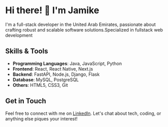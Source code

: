 # Hi there! 👋 I'm Jamike

I'm a full-stack developer in the United Arab Emirates, passionate about crafting robust and scalable software solutions.Specialized in fullstack web development
## Skills & Tools

- **Programming Languages**: Java, JavaScript, Python
- **Frontend**: React, React Native, Next.js
- **Backend**: FastAPI, Node.js, Django, Flask
- **Database**: MySQL, PostgreSQL
- **Others**: HTML5, CSS3, Git

## Get in Touch

Feel free to connect with me on [LinkedIn](https://www.linkedin.com/in/jammich). Let's chat about tech, coding, or anything else piques your interest!

